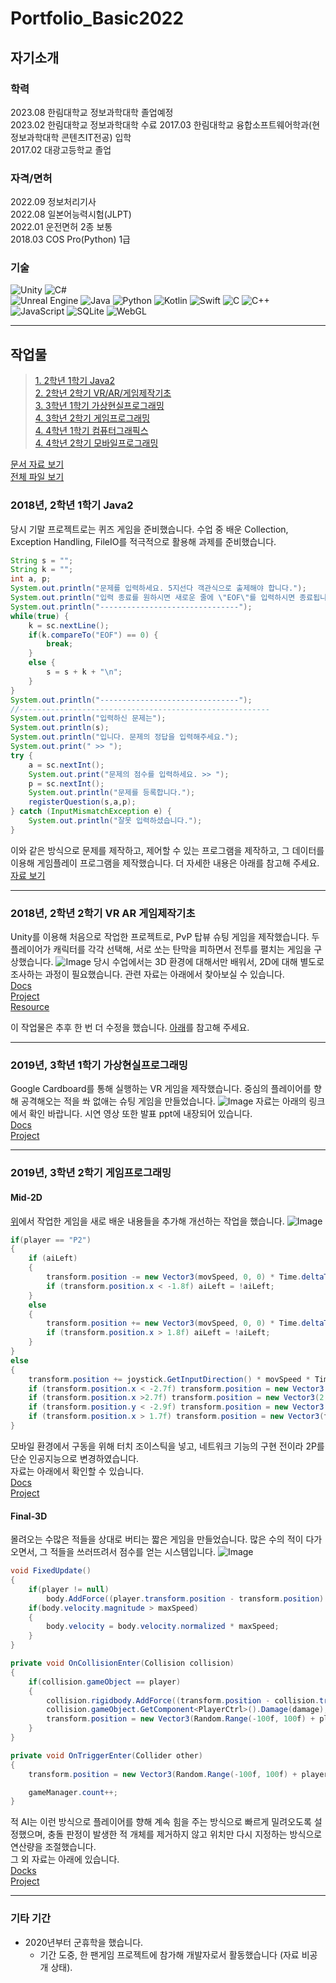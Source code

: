 # Portfolio_Basic2022
## 자기소개
### 학력
2023.08 한림대학교 정보과학대학 졸업예정  
2023.02 한림대학교 정보과학대학 수료
2017.03 한림대학교 융합소프트웨어학과(현 정보과학대학 콘텐츠IT전공) 입학  
2017.02 대광고등학교 졸업  
### 자격/면허
2022.09 정보처리기사  
2022.08 일본어능력시험(JLPT)  
2022.01 운전면허 2종 보통  
2018.03 COS Pro(Python) 1급  
### 기술
![Unity](https://img.shields.io/badge/unity-%23000000.svg?style=for-the-badge&logo=unity&logoColor=white) ![C#](https://img.shields.io/badge/c%23-%23239120.svg?style=for-the-badge&logo=c-sharp&logoColor=white)  
![Unreal Engine](https://img.shields.io/badge/unrealengine-%23313131.svg?style=for-the-badge&logo=unrealengine&logoColor=white) ![Java](https://img.shields.io/badge/java-%23ED8B00.svg?style=for-the-badge&logo=java&logoColor=white) ![Python](https://img.shields.io/badge/python-3670A0?style=for-the-badge&logo=python&logoColor=ffdd54) ![Kotlin](https://img.shields.io/badge/kotlin-%237F52FF.svg?style=for-the-badge&logo=kotlin&logoColor=white) ![Swift](https://img.shields.io/badge/swift-F54A2A?style=for-the-badge&logo=swift&logoColor=white) ![C](https://img.shields.io/badge/c-%2300599C.svg?style=for-the-badge&logo=c&logoColor=white) ![C++](https://img.shields.io/badge/c++-%2300599C.svg?style=for-the-badge&logo=c%2B%2B&logoColor=white) ![JavaScript](https://img.shields.io/badge/javascript-%23323330.svg?style=for-the-badge&logo=javascript&logoColor=%23F7DF1E) ![SQLite](https://img.shields.io/badge/sqlite-%2307405e.svg?style=for-the-badge&logo=sqlite&logoColor=white) ![WebGL](https://img.shields.io/badge/WebGL-990000?logo=webgl&logoColor=white&style=for-the-badge)  

***
## 작업물
>[1. 2학년 1학기 Java2](#2018년-2학년-1학기-java2)   
>[2. 2학년 2학기 VR/AR/게임제작기초](#2018년-2학년-2학기-vr-ar-게임제작기초)   
>[3. 3학년 1학기 가상현실프로그래밍](#2019년-3학년-1학기-가상현실프로그래밍)   
>[4. 3학년 2학기 게임프로그래밍](#2019년-3학년-2학기-게임프로그래밍)   
>[4. 4학년 1학기 컴퓨터그래픽스](#2019년-3학년-2학기-게임프로그래밍)   
>[4. 4학년 2학기 모바일프로그래밍](#2019년-3학년-2학기-게임프로그래밍)   

[문서 자료 보기](https://github.com/bjkim9805/Portfolio_Basic2022/tree/main/ppt_backups, "일부 자료는 아래의 MEGA 클라우드에 있습니다")   
[전체 파일 보기](https://mega.nz/folder/FKdHVCSS#zD2Zroh7XRuYL5ZpZSPKgg)
### 2018년, 2학년 1학기 Java2
당시 기말 프로젝트로는 퀴즈 게임을 준비했습니다. 수업 중 배운 Collection, Exception Handling, FileIO를 적극적으로 활용해 과제를 준비했습니다.
~~~java
String s = "";
String k = "";
int a, p;
System.out.println("문제를 입력하세요. 5지선다 객관식으로 출제해야 합니다.");
System.out.println("입력 종료를 원하시면 새로운 줄에 \"EOF\"를 입력하시면 종료됩니다.");
System.out.println("-------------------------------");
while(true) {
	k = sc.nextLine();
	if(k.compareTo("EOF") == 0) {
		break;
	}
	else {
		s = s + k + "\n";
	}
}
System.out.println("-------------------------------");
//--------------------------------------------------------
System.out.println("입력하신 문제는");
System.out.println(s);
System.out.println("입니다. 문제의 정답을 입력해주세요.");
System.out.print(" >> ");
try {
	a = sc.nextInt();
	System.out.print("문제의 점수를 입력하세요. >> ");
	p = sc.nextInt();
	System.out.println("문제를 등록합니다.");
	registerQuestion(s,a,p);
} catch (InputMismatchException e) {
	System.out.println("잘못 입력하셨습니다.");
}
~~~
이와 같은 방식으로 문제를 제작하고, 제어할 수 있는 프로그램을 제작하고, 그 데이터를 이용해 게임플레이 프로그램을 제작했습니다.
더 자세한 내용은 아래를 참고해 주세요.   
[자료 보기](https://mega.nz/folder/4Ok1XQLR#lF795cbagwsS07Nv7wyk_A)
***
### 2018년, 2학년 2학기 VR AR 게임제작기초
Unity를 이용해 처음으로 작업한 프로젝트로, PvP 탑뷰 슈팅 게임을 제작했습니다. 두 플레이어가 캐릭터를 각각 선택해, 서로 쏘는 탄막을 피하면서 전투를 펼치는 게임을 구상했습니다.
![Image](./mdRes/1802_01.png)
당시 수업에서는 3D 환경에 대해서만 배워서, 2D에 대해 별도로 조사하는 과정이 필요했습니다.
관련 자료는 아래에서 찾아보실 수 있습니다.   
[Docs](https://github.com/bjkim9805/Portfolio_Basic2022/tree/main/ppt_backups/게임제작기초_게임프로그래밍%20중간)   
[Project](https://mega.nz/folder/Mf0SAZID#-KjzbKrFjHNfj3S-rssLBg)   
[Resource](https://mega.nz/folder/BKUwCLhS#LU9r2LpjvQPBWSmGHSOpFg)   

이 작업물은 추후 한 번 더 수정을 했습니다. [아래](#mid-2d)를 참고해 주세요.
***
### 2019년, 3학년 1학기 가상현실프로그래밍
Google Cardboard를 통해 실행하는 VR 게임을 제작했습니다. 중심의 플레이어를 향해 공격해오는 적을 쏴 없애는 슈팅 게임을 만들었습니다.
![Image](./mdRes/1901_01.png)
자료는 아래의 링크에서 확인 바랍니다. 시연 영상 또한 발표 ppt에 내장되어 있습니다.   
[Docs](https://github.com/bjkim9805/Portfolio_Basic2022/tree/main/ppt_backups/VR)   
[Project](https://mega.nz/folder/1acUULQA#vqpJ2AM_8IaI0rbKdtgOzQ)
***
### 2019년, 3학년 2학기 게임프로그래밍
#### Mid-2D
[위](#2018년-2학년-2학기-vr-ar-게임제작기초)에서 작업한 게임을 새로 배운 내용들을 추가해 개선하는 작업을 했습니다.
![Image](./mdRes/1902_01.png)
~~~csharp
if(player == "P2")
{
    if (aiLeft)
    {
        transform.position -= new Vector3(movSpeed, 0, 0) * Time.deltaTime;
        if (transform.position.x < -1.8f) aiLeft = !aiLeft;
    }
    else
    {
        transform.position += new Vector3(movSpeed, 0, 0) * Time.deltaTime;
        if (transform.position.x > 1.8f) aiLeft = !aiLeft;
    }
}
else
{
    transform.position += joystick.GetInputDirection() * movSpeed * Time.deltaTime;
    if (transform.position.x < -2.7f) transform.position = new Vector3(-2.7f, transform.position.y, transform.position.z);
    if (transform.position.x >2.7f) transform.position = new Vector3(2.7f, transform.position.y, transform.position.z);
    if (transform.position.y < -2.9f) transform.position = new Vector3(transform.position.x, -2.9f, transform.position.z);
    if (transform.position.x > 1.7f) transform.position = new Vector3(transform.position.x, 1.7f, transform.position.z);
}
~~~
모바일 환경에서 구동을 위해 터치 조이스틱을 넣고, 네트워크 기능의 구현 전이라 2P를 단순 인공지능으로 변경하였습니다.   
자료는 아래에서 확인할 수 있습니다.   
[Docs](https://github.com/bjkim9805/Portfolio_Basic2022/tree/main/ppt_backups/게임제작기초_게임프로그래밍%20중간)   
[Project](https://mega.nz/folder/xGsRhBjS#NgKv8TN1WbDwFhvpZX-4fg)   
#### Final-3D
몰려오는 수많은 적들을 상대로 버티는 짧은 게임을 만들었습니다. 많은 수의 적이 다가오면서, 그 적들을 쓰러뜨려서 점수를 얻는 시스템입니다.
![Image](./mdRes/1902_02.png)
~~~csharp
void FixedUpdate()
{
    if(player != null)
        body.AddForce((player.transform.position - transform.position).normalized * speed, ForceMode.Acceleration);
    if(body.velocity.magnitude > maxSpeed)
    {
        body.velocity = body.velocity.normalized * maxSpeed;
    }
}

private void OnCollisionEnter(Collision collision)
{
    if(collision.gameObject == player)
    {
        collision.rigidbody.AddForce((transform.position - collision.transform.position).normalized * 30f);
        collision.gameObject.GetComponent<PlayerCtrl>().Damage(damage);
        transform.position = new Vector3(Random.Range(-100f, 100f) + player.transform.position.x, 100, Random.Range(-100f, 100f) + player.transform.position.z);
    }
}

private void OnTriggerEnter(Collider other)
{
    transform.position = new Vector3(Random.Range(-100f, 100f) + player.transform.position.x, 100, Random.Range(-100f, 100f) + player.transform.position.z);

    gameManager.count++;
}
~~~
적 AI는 이런 방식으로 플레이어를 향해 계속 힘을 주는 방식으로 빠르게 밀려오도록 설정했으며, 충돌 판정이 발생한 적 개체를 제거하지 않고 위치만 다시 지정하는 방식으로 연산량을 조절했습니다.   
그 외 자료는 아래에 있습니다.   
[Docks](https://github.com/bjkim9805/Portfolio_Basic2022/tree/main/ppt_backups/게임프로그래밍%20기말)   
[Project](https://mega.nz/folder/dDsXgK5C#Vc3NspsJS1b1DNM9EZK1zw)
***
### 기타 기간
* 2020년부터 군휴학을 했습니다.
  * 기간 도중, 한 팬게임 프로젝트에 참가해 개발자로서 활동했습니다 (자료 비공개 상태).
